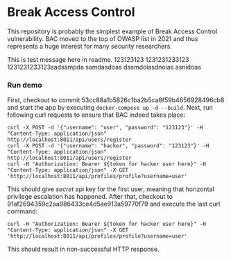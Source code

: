 # Break Access Control
This repository is probably the simplest example of Break Access Control vulnerability. BAC moved to the top of OWASP list in 2021 and thus represents a huge interest for many security researchers.

This is test message here in readme.
123123123
1231231233123
1231231233123sadsampda
samdasdoas
dasmdoiasdnoias
asnidoas


### Run demo
First, checkout to commit 53cc88a1b5826c1ba2b5ca8f59b4656928496cb8 and start the app by executing ```docker-compose up -d --build```.
Next, run following curl requests to ensure that BAC indeed takes place:
```shell
curl -X POST -d '{"username": "user", "password": "123123"}' -H "Content-Type: application/json" http://localhost:8011/api/users/register
curl -X POST -d '{"username": "hacker", "password": "123123"}' -H "Content-Type: application/json" http://localhost:8011/api/users/register
curl -H "Authorization: Bearer ${token for hacker user here}" -H "Content-Type: application/json" -X GET 'http://localhost:8011/api/profiles/profile?username=user'
```
This should give *secret* api key for the first user, meaning that horizontal privilege escalation has happened.
After that, checkout to 91af2694359c2aa986433ce4d5ae913a59770f79 and execute the last curl command:

```shell
curl -H "Authorization: Bearer ${token for hacker user here}" -H "Content-Type: application/json" -X GET 'http://localhost:8011/api/profiles/profile?username=user'
```
This should result in non-successful HTTP response.
